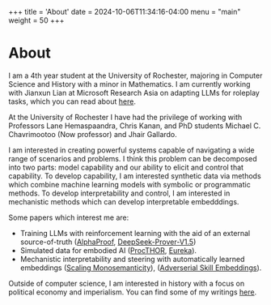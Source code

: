 +++
title = 'About'
date = 2024-10-06T11:34:16-04:00
menu = "main"
weight = 50
+++
# About
I am a 4th year student at the University of Rochester, majoring in Computer Science and History with a minor in Mathematics. I am currently working with Jianxun Lian at Microsoft Research Asia on adapting LLMs for roleplay tasks, which you can read about [here](/posts/low-param-soft-prompt/).

At the University of Rochester I have had the privilege of working with Professors Lane Hemaspaandra, Chris Kanan, and PhD students Michael C. Chavrimootoo (Now professor) and Jhair Gallardo.

I am interested in creating powerful systems capable of navigating a wide range of scenarios and problems. I think this problem can be decomposed into two parts: model capability and our ability to elicit and control that capability. To develop capability, I am interested synthetic data via methods which combine machine learning models with symbolic or programmatic methods. To develop interpretability and control, I am interested in mechanistic methods which can develop interpretable embedddings.

Some papers which interest me are:
 - Training LLMs with reinforcement learning with the aid of an external source-of-truth ([AlphaProof](https://deepmind.google/discover/blog/ai-solves-imo-problems-at-silver-medal-level/), [DeepSeek-Prover-V1.5](https://arxiv.org/pdf/2408.08152))
 - Simulated data for embodied AI ([ProcTHOR](https://arxiv.org/abs/2206.06994), [Eureka](https://arxiv.org/abs/2310.12931)).
 - Mechanistic interpretability and steering with automatically learned embeddings ([Scaling Monosemanticity](https://transformer-circuits.pub/2024/scaling-monosemanticity/index.html)), ([Adverserial Skill Embeddings](https://arxiv.org/pdf/2205.01906)).


 Outside of computer science, I am interested in history with a focus on political economy and imperialism. You can find some of my writings [here](/tags/history).